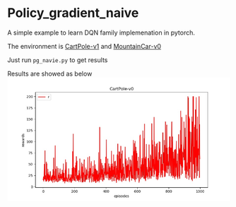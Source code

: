 # Policy_gradient_naive
A simple example to learn DQN family implemenation in pytorch.

The environment is [CartPole-v1](https://gym.openai.com/envs/) and [MountainCar-v0](https://gym.openai.com/envs/)

Just run `pg_navie.py` to get results

Results are showed as below
![CartPole-v1](https://github.com/junfeizhuang/deep_q_learning/blob/master/policy_gradient_naive/results/CartPole-v0.jpg)